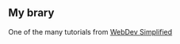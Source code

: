 ## My brary

One of the many tutorials from [WebDev Simplified](https://www.youtube.com/c/WebDevSimplified/featured)
